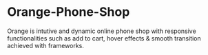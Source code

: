 # Orange-Phone-Shop
Orange is intutive and dynamic online phone shop with responsive functionalities such as add to cart, hover effects &amp; smooth transition achieved with frameworks.
